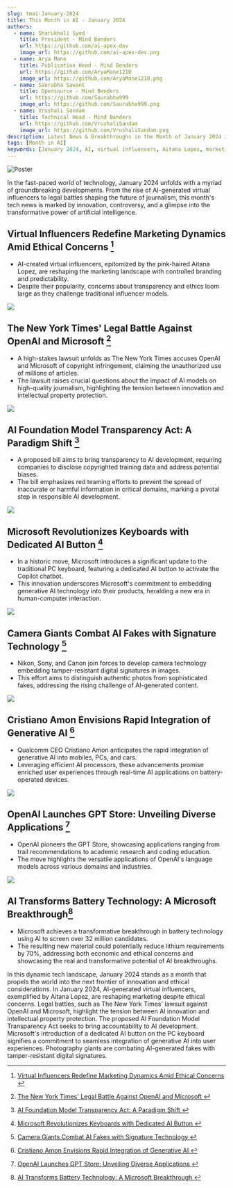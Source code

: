```yaml
---
slug: tmai-January-2024
title: This Month in AI - January 2024
authors:
  - name: Sharukhali Syed
    title: President - Mind Benders
    url: https://github.com/ai-apex-dev
    image_url: https://github.com/ai-apex-dev.png 
  - name: Arya Mane
    title: Publication Head - Mind Benders
    url: https://github.com/AryaMane1210
    image_url: https://github.com/AryaMane1210.png
  - name: Saurabha Sawant
    title: Opensource - Mind Benders
    url: https://github.com/Saurabha999
    image_url: https://github.com/Saurabha999.png
  - name: Vrushali Sandam
    title: Technical Head - Mind Benders
    url: https://github.com/VrushaliSandam
    image_url: https://github.com/VrushaliSandam.png
description: Latest News & Breakthroughs in the Month of January 2024 in AI.
tags: [Month in AI]
keywords: [January 2024, AI, virtual influencers, Aitana Lopez, marketing, ethics, The New York Times, OpenAI, Microsoft, legal battle, copyright infringement, AI Foundation Model Transparency Act, transparency, bias, red teaming, Microsoft, AI button, Copilot chatbot, human-computer interaction, camera technology, Nikon, Sony, Canon, digital signatures, AI fakes, Cristiano Amon, Qualcomm, generative AI, GPT Store, applications, OpenAI, battery technology, Microsoft breakthrough]
---
```


![Poster](Poster.png)


In the fast-paced world of technology, January 2024 unfolds with a myriad of groundbreaking developments. From the rise of AI-generated virtual influencers to legal battles shaping the future of journalism, this month's tech news is marked by innovation, controversy, and a glimpse into the transformative power of artificial intelligence.

<!--truncate-->

##  Virtual Influencers Redefine Marketing Dynamics Amid Ethical Concerns [^1]
   - AI-created virtual influencers, epitomized by the pink-haired Aitana Lopez, are reshaping the marketing landscape with controlled branding and predictability.
   - Despite their popularity, concerns about transparency and ethics loom large as they challenge traditional influencer models.

![](3_girls.png)




##  The New York Times' Legal Battle Against OpenAI and Microsoft [^2]
   - A high-stakes lawsuit unfolds as The New York Times accuses OpenAI and Microsoft of copyright infringement, claiming the unauthorized use of millions of articles.
   - The lawsuit raises crucial questions about the impact of AI models on high-quality journalism, highlighting the tension between innovation and intellectual property protection.

![](open_ai_ms.png)


##  AI Foundation Model Transparency Act: A Paradigm Shift [^3]
   - A proposed bill aims to bring transparency to AI development, requiring companies to disclose copyrighted training data and address potential biases.
   - The bill emphasizes red teaming efforts to prevent the spread of inaccurate or harmful information in critical domains, marking a pivotal step in responsible AI development. 

![](ai_model.png)


##  Microsoft Revolutionizes Keyboards with Dedicated AI Button [^4]
   - In a historic move, Microsoft introduces a significant update to the traditional PC keyboard, featuring a dedicated AI button to activate the Copilot chatbot.
   - This innovation underscores Microsoft's commitment to embedding generative AI technology into their products, heralding a new era in human-computer interaction.

![](ai_key.png)



##  Camera Giants Combat AI Fakes with Signature Technology [^5]
   - Nikon, Sony, and Canon join forces to develop camera technology embedding tamper-resistant digital signatures in images.
   - This effort aims to distinguish authentic photos from sophisticated fakes, addressing the rising challenge of AI-generated content.

![](smart_cam.png)


##  Cristiano Amon Envisions Rapid Integration of Generative AI [^6]
   - Qualcomm CEO Cristiano Amon anticipates the rapid integration of generative AI into mobiles, PCs, and cars.
   - Leveraging efficient AI processors, these advancements promise enriched user experiences through real-time AI applications on battery-operated devices.

![](phone_ai.png)


##  OpenAI Launches GPT Store: Unveiling Diverse Applications [^7]
   - OpenAI pioneers the GPT Store, showcasing applications ranging from trail recommendations to academic research and coding education.
   - The move highlights the versatile applications of OpenAI's language models across various domains and industries.

![](gpt_store.png)

##  AI Transforms Battery Technology: A Microsoft Breakthrough[^8]
   - Microsoft achieves a transformative breakthrough in battery technology using AI to screen over 32 million candidates.
   - The resulting new material could potentially reduce lithium requirements by 70%, addressing both economic and ethical concerns and showcasing the real and transformative potential of AI breakthroughs.



In this dynamic tech landscape, January 2024 stands as a month that propels the world into the next frontier of innovation and ethical considerations. In January 2024, AI-generated virtual influencers, exemplified by Aitana Lopez, are reshaping marketing despite ethical concerns. Legal battles, such as The New York Times' lawsuit against OpenAI and Microsoft, highlight the tension between AI innovation and intellectual property protection. The proposed AI Foundation Model Transparency Act seeks to bring accountability to AI development. Microsoft's introduction of a dedicated AI button on the PC keyboard signifies a commitment to seamless integration of generative AI into user experiences. Photography giants are combating AI-generated fakes with tamper-resistant digital signatures.


[^1]: [Virtual Influencers Redefine Marketing Dynamics Amid Ethical Concerns ](https://arstechnica.com/ai/2023/12/ai-created-virtual-influencers-are-stealing-business-from-humans/)

[^2]: [The New York Times' Legal Battle Against OpenAI and Microsoft ](https://www.theverge.com/2023/12/27/24016212/new-york-times-openai-microsoft-lawsuit-copyright-infringement)

[^3]: [AI Foundation Model Transparency Act: A Paradigm Shift ](https://www.theverge.com/2023/12/22/24012757/ai-foundation-model-transparency-act-bill-copyright-regulation)

[^4]: [Microsoft Revolutionizes Keyboards with Dedicated AI Button ](https://www.euronews.com/next/2024/01/04/microsoft-changes-keyboard-layout-for-the-first-time-in-nearly-three-decades-to-add-ai-but)

[^5]: [Camera Giants Combat AI Fakes with Signature Technology ](https://asia.nikkei.com/Business/Technology/Nikon-Sony-and-Canon-fight-AI-fakes-with-new-camera-tech)

[^6]: [Cristiano Amon Envisions Rapid Integration of Generative AI ](https://www.ft.com/content/dbc0984b-4801-4aeb-bcab-480704c34161)

[^7]: [OpenAI Launches GPT Store: Unveiling Diverse Applications ](https://openai.com/blog/introducing-the-gpt-store)

[^8]: [AI Transforms Battery Technology: A Microsoft Breakthrough ](https://www.independent.co.uk/tech/ai-batteries-material-lithium-microsoft-b2475763.html)